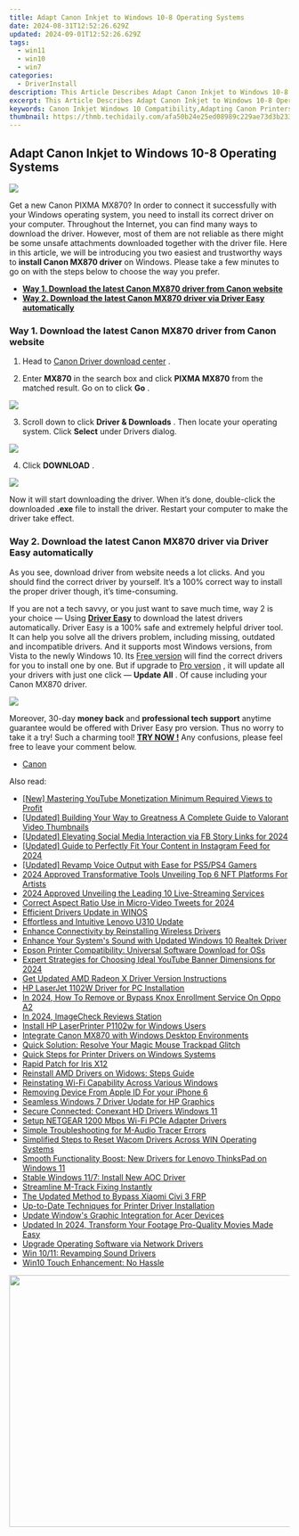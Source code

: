 ```yaml
---
title: Adapt Canon Inkjet to Windows 10-8 Operating Systems
date: 2024-08-31T12:52:26.629Z
updated: 2024-09-01T12:52:26.629Z
tags:
  - win11
  - win10
  - win7
categories:
  - DriverInstall
description: This Article Describes Adapt Canon Inkjet to Windows 10-8 Operating Systems
excerpt: This Article Describes Adapt Canon Inkjet to Windows 10-8 Operating Systems
keywords: Canon Inkjet Windows 10 Compatibility,Adapting Canon Printers for Windows 8,Canon Inkjet Driver Update for Windows Systems,Windows Compatible Canon Printers,Canon Inkjet Troubleshooting Windows OS Issues,Optimize Canon Printers with Windows 10,Windows Inkjet Print Driver Updates
thumbnail: https://thmb.techidaily.com/afa50b24e25ed08989c229ae73d3b233da6ab60b7cf21c80e9cb56c9f6856e1f.jpg
---
```


## Adapt Canon Inkjet to Windows 10-8 Operating Systems

![](https://images.drivereasy.com/wp-content/uploads/2017/05/1-5.jpg)

 Get a new Canon PIXMA MX870? In order to connect it successfully with your Windows operating system, you need to install its correct driver on your computer. Throughout the Internet, you can find many ways to download the driver. However, most of them are not reliable as there might be some unsafe attachments downloaded together with the driver file. Here in this article, we will be introducing you two easiest and trustworthy ways to **install Canon MX870 driver** on Windows. Please take a few minutes to go on with the steps below to choose the way you prefer.

* [**Way 1. Download the latest Canon MX870 driver from Canon website**](#Way1)
* [**Way 2. Download the latest Canon MX870 driver via Driver Easy automatically**](#Way2)

### **Way 1\. Download the latest Canon MX870 driver from Canon website**

 1) Head to [Canon Driver download center](https://www.usa.canon.com/internet/portal/us/home/support?tab=drivers) .

 2) Enter **MX870**  in the search box and click **PIXMA MX870** from the matched result. Go on to click **Go** .

![](https://images.drivereasy.com/wp-content/uploads/2017/05/3-4.jpg)

 3) Scroll down to click **Driver & Downloads** . Then locate your operating system. Click **Select**  under Drivers dialog.

![](https://images.drivereasy.com/wp-content/uploads/2017/05/4-5.jpg)

 4) Click **DOWNLOAD** .

![](https://images.drivereasy.com/wp-content/uploads/2017/05/5-4.jpg)

 Now it will start downloading the driver. When it’s done, double-click the downloaded **.exe**  file to install the driver. Restart your computer to make the driver take effect.

### Way 2\. Download the latest Canon MX870 driver via Driver Easy automatically

 As you see, download driver from website needs a lot clicks. And you should find the correct driver by yourself. It’s a 100% correct way to install the proper driver though, it’s time-consuming.

 If you are not a tech savvy, or you just want to save much time, way 2 is your choice — Using **[Driver Easy](https://tools.techidaily.com/drivereasy/download/)**  to download the latest drivers automatically. Driver Easy is a 100% safe and extremely helpful driver tool. It can help you solve all the drivers problem, including missing, outdated and incompatible drivers. And it supports most Windows versions, from Vista to the newly Windows 10\. Its [Free version](https://tools.techidaily.com/drivereasy/download/) will find the correct drivers for you to install one by one. But if upgrade to [Pro version](https://tools.techidaily.com/drivereasy/download/) , it will update all your drivers with just one click — **Update All** . Of cause including your Canon MX870 driver.

![](https://images.drivereasy.com/wp-content/uploads/2017/05/6-4.jpg)

 Moreover, 30-day **money back** and **professional tech support** anytime guarantee would be offered with Driver Easy pro version. Thus no worry to take it a try! Such a charming tool! **[TRY NOW !](https://tools.techidaily.com/drivereasy/download/)**  Any confusions, please feel free to leave your comment below.

* [Canon](https://tools.techidaily.com/drivereasy/download/)

<ins class="adsbygoogle"
     style="display:block"
     data-ad-format="autorelaxed"
     data-ad-client="ca-pub-7571918770474297"
     data-ad-slot="1223367746"></ins>



<ins class="adsbygoogle"
     style="display:block"
     data-ad-client="ca-pub-7571918770474297"
     data-ad-slot="8358498916"
     data-ad-format="auto"
     data-full-width-responsive="true"></ins>





<span class="atpl-alsoreadstyle">Also read:</span>
<div><ul>
<li><a href="https://facebook-video-share.techidaily.com/new-mastering-youtube-monetization-minimum-required-views-to-profit/"><u>[New] Mastering YouTube Monetization  Minimum Required Views to Profit</u></a></li>
<li><a href="https://youtube-clips.techidaily.com/updated-building-your-way-to-greatness-a-complete-guide-to-valorant-video-thumbnails/"><u>[Updated] Building Your Way to Greatness  A Complete Guide to Valorant Video Thumbnails</u></a></li>
<li><a href="https://facebook-video-files.techidaily.com/updated-elevating-social-media-interaction-via-fb-story-links-for-2024/"><u>[Updated] Elevating Social Media Interaction via FB Story Links for 2024</u></a></li>
<li><a href="https://instagram-clips.techidaily.com/updated-guide-to-perfectly-fit-your-content-in-instagram-feed-for-2024/"><u>[Updated] Guide to Perfectly Fit Your Content in Instagram Feed for 2024</u></a></li>
<li><a href="https://extra-skills.techidaily.com/updated-revamp-voice-output-with-ease-for-ps5ps4-gamers/"><u>[Updated] Revamp Voice Output with Ease for PS5/PS4 Gamers</u></a></li>
<li><a href="https://fox-glue.techidaily.com/2024-approved-transformative-tools-unveiling-top-6-nft-platforms-for-artists/"><u>2024 Approved  Transformative Tools  Unveiling Top 6 NFT Platforms For Artists</u></a></li>
<li><a href="https://some-approaches.techidaily.com/2024-approved-unveiling-the-leading-10-live-streaming-services/"><u>2024 Approved  Unveiling the Leading 10 Live-Streaming Services</u></a></li>
<li><a href="https://twitter-videos.techidaily.com/correct-aspect-ratio-use-in-micro-video-tweets-for-2024/"><u>Correct Aspect Ratio Use in Micro-Video Tweets for 2024</u></a></li>
<li><a href="https://driver-install.techidaily.com/efficient-drivers-update-in-winos/"><u>Efficient Drivers Update in WINOS</u></a></li>
<li><a href="https://driver-install.techidaily.com/effortless-and-intuitive-lenovo-u310-update/"><u>Effortless and Intuitive Lenovo U310 Update</u></a></li>
<li><a href="https://driver-install.techidaily.com/enhance-connectivity-by-reinstalling-wireless-drivers/"><u>Enhance Connectivity by Reinstalling Wireless Drivers</u></a></li>
<li><a href="https://driver-install.techidaily.com/enhance-your-systems-sound-with-updated-windows-10-realtek-driver/"><u>Enhance Your System's Sound with Updated Windows 10 Realtek Driver</u></a></li>
<li><a href="https://driver-install.techidaily.com/epson-printer-compatibility-universal-software-download-for-oss/"><u>Epson Printer Compatibility: Universal Software Download for OSs</u></a></li>
<li><a href="https://youtube-help.techidaily.com/expert-strategies-for-choosing-ideal-youtube-banner-dimensions-for-2024/"><u>Expert Strategies for Choosing Ideal YouTube Banner Dimensions for 2024</u></a></li>
<li><a href="https://driver-install.techidaily.com/get-updated-amd-radeon-x-driver-version-instructions/"><u>Get Updated AMD Radeon X Driver Version Instructions</u></a></li>
<li><a href="https://driver-install.techidaily.com/hp-laserjet-1102w-driver-for-pc-installation/"><u>HP LaserJet 1102W Driver for PC Installation</u></a></li>
<li><a href="https://android-unlock.techidaily.com/in-2024-how-to-remove-or-bypass-knox-enrollment-service-on-oppo-a2-by-drfone-android/"><u>In 2024, How To Remove or Bypass Knox Enrollment Service On Oppo A2</u></a></li>
<li><a href="https://desktop-recording.techidaily.com/in-2024-imagecheck-reviews-station/"><u>In 2024, ImageCheck Reviews Station</u></a></li>
<li><a href="https://driver-install.techidaily.com/install-hp-laserprinter-p1102w-for-windows-users/"><u>Install HP LaserPrinter P1102w for Windows Users</u></a></li>
<li><a href="https://driver-install.techidaily.com/integrate-canon-mx870-with-windows-desktop-environments/"><u>Integrate Canon MX870 with Windows Desktop Environments</u></a></li>
<li><a href="https://technical-tips.techidaily.com/quick-solution-resolve-your-magic-mouse-trackpad-glitch/"><u>Quick Solution: Resolve Your Magic Mouse Trackpad Glitch</u></a></li>
<li><a href="https://driver-install.techidaily.com/quick-steps-for-printer-drivers-on-windows-systems/"><u>Quick Steps for Printer Drivers on Windows Systems</u></a></li>
<li><a href="https://driver-install.techidaily.com/rapid-patch-for-iris-x12/"><u>Rapid Patch for Iris X12</u></a></li>
<li><a href="https://driver-install.techidaily.com/reinstall-amd-drivers-on-widows-steps-guide/"><u>Reinstall AMD Drivers on Widows: Steps Guide</u></a></li>
<li><a href="https://driver-install.techidaily.com/reinstating-wi-fi-capability-across-various-windows/"><u>Reinstating Wi-Fi Capability Across Various Windows</u></a></li>
<li><a href="https://apple-account.techidaily.com/removing-device-from-apple-id-for-your-iphone-6-by-drfone-ios/"><u>Removing Device From Apple ID For your iPhone 6</u></a></li>
<li><a href="https://driver-install.techidaily.com/seamless-windows-7-driver-update-for-hp-graphics/"><u>Seamless Windows 7 Driver Update for HP Graphics</u></a></li>
<li><a href="https://driver-install.techidaily.com/secure-connected-conexant-hd-drivers-windows-11/"><u>Secure Connected: Conexant HD Drivers Windows 11</u></a></li>
<li><a href="https://driver-install.techidaily.com/setup-netgear-1200-mbps-wi-fi-pcie-adapter-drivers/"><u>Setup NETGEAR 1200 Mbps Wi-Fi PCIe Adapter Drivers</u></a></li>
<li><a href="https://driver-install.techidaily.com/simple-troubleshooting-for-m-audio-tracer-errors/"><u>Simple Troubleshooting for M-Audio Tracer Errors</u></a></li>
<li><a href="https://driver-install.techidaily.com/simplified-steps-to-reset-wacom-drivers-across-win-operating-systems/"><u>Simplified Steps to Reset Wacom Drivers Across WIN Operating Systems</u></a></li>
<li><a href="https://driver-install.techidaily.com/smooth-functionality-boost-new-drivers-for-lenovo-thinkspad-on-windows-11/"><u>Smooth Functionality Boost: New Drivers for Lenovo ThinksPad on Windows 11</u></a></li>
<li><a href="https://driver-install.techidaily.com/stable-windows-117-install-new-aoc-driver/"><u>Stable Windows 11/7: Install New AOC Driver</u></a></li>
<li><a href="https://driver-install.techidaily.com/streamline-m-track-fixing-instantly/"><u>Streamline M-Track Fixing Instantly</u></a></li>
<li><a href="https://bypass-frp.techidaily.com/the-updated-method-to-bypass-xiaomi-civi-3-frp-by-drfone-android/"><u>The Updated Method to Bypass Xiaomi Civi 3 FRP</u></a></li>
<li><a href="https://driver-install.techidaily.com/up-to-date-techniques-for-printer-driver-installation/"><u>Up-to-Date Techniques for Printer Driver Installation</u></a></li>
<li><a href="https://driver-install.techidaily.com/update-windows-graphic-integration-for-acer-devices/"><u>Update Window's Graphic Integration for Acer Devices</u></a></li>
<li><a href="https://ai-driven-video-production.techidaily.com/updated-in-2024-transform-your-footage-pro-quality-movies-made-easy/"><u>Updated In 2024, Transform Your Footage Pro-Quality Movies Made Easy</u></a></li>
<li><a href="https://driver-install.techidaily.com/upgrade-operating-software-via-network-drivers/"><u>Upgrade Operating Software via Network Drivers</u></a></li>
<li><a href="https://driver-install.techidaily.com/win-1011-revamping-sound-drivers/"><u>Win 10/11: Revamping Sound Drivers</u></a></li>
<li><a href="https://driver-install.techidaily.com/win10-touch-enhancement-no-hassle/"><u>Win10 Touch Enhancement: No Hassle</u></a></li>
</ul></div>

<!-- affiliate ads begin -->
<a href="https://ukaidot.sjv.io/c/5597632/1793234/19578" target="_top" id="1793234"><img src="//a.impactradius-go.com/display-ad/19578-1793234" border="0" alt="" width="678" height="452"/></a><img height="0" width="0" src="https://imp.pxf.io/i/5597632/1793234/19578" style="position:absolute;visibility:hidden;" border="0" />
<!-- affiliate ads end -->